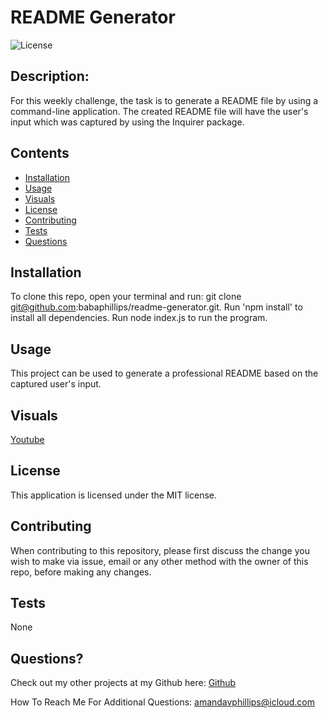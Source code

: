 # README Generator
![License](https://img.shields.io/badge/License-MIT-lightblue.svg)
      
## Description:

For this weekly challenge, the task is to generate a README file by using a command-line application. The created README file will have the user's input which was captured by using the Inquirer package.
  
## Contents
- [Installation](#installation)
- [Usage](#usage)
- [Visuals](#visuals)
- [License](#license)
- [Contributing](#contributing)
- [Tests](#tests)
- [Questions](#questions)

## Installation

To clone this repo, open your terminal and run: git clone git@github.com:babaphillips/readme-generator.git. Run 'npm install' to install all dependencies. Run node index.js to run the program.

## Usage 

This project can be used to generate a professional README based on the captured user's input.

## Visuals

[Youtube](https://youtu.be/z0DZHH_MMV8)

## License
    
  This application is licensed under the MIT license.

## Contributing

When contributing to this repository, please first discuss the change you wish to make via issue, email or any other method with the owner of this repo, before making any changes.

## Tests

None

## Questions?

Check out my other projects at my Github here: [Github](https://github.com/babaphillips)

How To Reach Me For Additional Questions: amandavphillips@icloud.com

